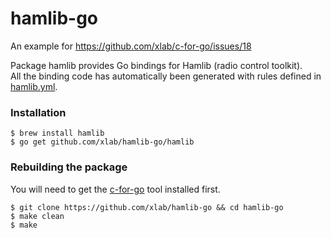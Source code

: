 hamlib-go
=========

An example for https://github.com/xlab/c-for-go/issues/18

Package hamlib provides Go bindings for Hamlib (radio control toolkit).<br />
All the binding code has automatically been generated with rules defined in [hamlib.yml](/hamlib.yml).

### Installation

```
$ brew install hamlib
$ go get github.com/xlab/hamlib-go/hamlib
```

### Rebuilding the package

You will need to get the [c-for-go](https://git.io/c-for-go) tool installed first.

```
$ git clone https://github.com/xlab/hamlib-go && cd hamlib-go
$ make clean
$ make
```
